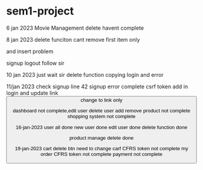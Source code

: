 # sem1-project

6 jan 2023
Movie Management delete havent complete

8 jan 2023
delete funciton cant remove first item only

and insert problem

signup logout follow sir

10 jan 2023
just wait sir delete function
copying login and error

11/jan 2023
check signup line 42
signup error complete
csrf token add in login and update
link <button> change to link only

dashboard not complete,edit user delete user
add remove product not complete
shopping system not complete

16-jan-2023
user all done
new user done
edit user done
delete function done

product manage
delete done

19-jan-2023
cart delete btn need to change
carf CFRS token not complete
my order CFRS token not complete
payment not complete
